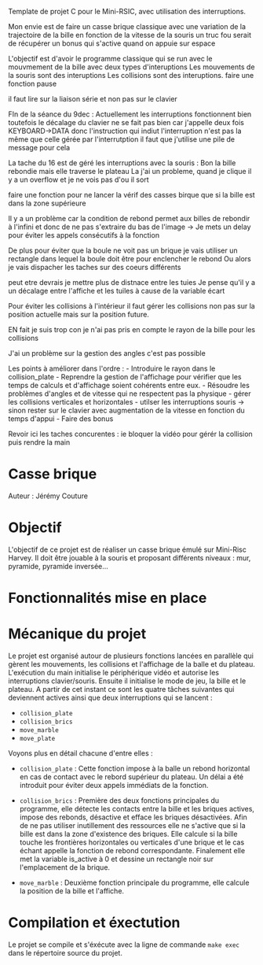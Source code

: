 Template de projet C pour le Mini-RSIC, avec utilisation des interruptions.

Mon envie est de faire un casse brique classique avec une variation de la trajectoire de la bille en fonction de la vitesse de la souris
un truc fou serait de récupérer un bonus qui s'active quand on appuie sur espace

L'objectif est d'avoir le programme classique qui se run avec le mouvmement de la bille avec deux types d'interuptions
Les mouvements de la souris sont des interuptions
Les collisions sont des interuptions.
faire une fonction pause

il faut lire sur la liaison série et non pas sur le clavier 

FIn de la séance du 9dec :
    Actuellement les interruptions fonctionnent bien toutefois le décalage du clavier ne se fait pas bien car j'appelle deux fois KEYBOARD->DATA donc l'instruction qui indiut l'interruption n'est pas la même que celle gérée par l'interrutption il faut que j'utilise une pile de message pour cela 

La tache du 16 est de géré les interruptions avec la souris :
Bon la bille rebondie mais elle traverse le plateau
La j'ai un probleme, quand je clique il y a un overflow et je ne vois pas d'ou il sort 

faire une fonction pour ne lancer la vérif des casses birque que si la bille est dans la zone supérieure

Il y a un problème car la condition de rebond permet aux billes de rebondir à l'infini et donc de ne pas s'extraire du bas de l'image -> Je mets un delay pour éviter les appels consécutifs à la fonction

De plus pour éviter que la boule ne voit pas un brique je vais utiliser un rectangle dans lequel la boule doit être pour enclencher le rebond Ou alors je vais dispacher les taches sur des coeurs différents 

peut etre devrais je mettre plus de distnace entre les tuies
Je pense qu'il y a un décalage entre l'affiche et les tuiles à cause de la variable écart


Pour éviter les collisions à l'intérieur il faut gérer les collisions non pas sur la position actuelle mais sur la position future.

EN fait je suis trop con je n'ai pas pris en compte le rayon de la bille pour les collisions

J'ai un problème sur la gestion des angles c'est pas possible 


Les points à améliorer dans l'ordre :
    - Introduire le rayon dans le collision_plate
    - Reprendre la gestion de l'affichage pour vérifier que les temps de calculs et d'affichage soient cohérents entre eux.
    - Résoudre les problèmes d'angles et de vitesse qui ne respectent pas la physique
    - gérer les collisions verticales et horizontales
    - utilser les interruptions souris -> sinon rester sur le clavier avec augmentation de la vitesse en fonction du temps d'appui
    - Faire des bonus
  
Revoir ici les taches concurentes : ie bloquer la vidéo pour gérér la collision puis rendre la main


# Casse brique

Auteur : Jérémy Couture

# Objectif

L'objectif de ce projet est de réaliser un casse brique émulé sur Mini-Risc Harvey. Il doit être jouable à la souris et proposant différents niveaux : mur, pyramide, pyramide inversée...

# Fonctionnalités mise en place

# Mécanique du projet
Le projet est organisé autour de plusieurs fonctions lancées en parallèle qui gèrent les mouvements, les collisions et l'affichage de la balle et du plateau.
L'exécution du main initialise le périphérique vidéo et autorise les interruptions clavier/souris. Ensuite il initialise le mode de jeu, la bille et le plateau. A partir de cet instant ce sont les quatre tâches suivantes qui deviennent actives ainsi que deux interruptions qui se lancent :
  - `collision_plate`
  - `collision_brics`
  - `move_marble`
  - `move_plate`

Voyons plus en détail chacune d'entre elles :
- `collision_plate` : Cette fonction impose à la balle un rebond horizontal en cas de contact avec le rebord supérieur du plateau. Un délai a été introduit pour éviter deux appels immédiats de la fonction.

- `collision_brics` : Première des deux fonctions principales du programme, elle détecte les contacts entre la bille et les briques actives, impose des rebonds, désactive et efface les briques désactivées. Afin de ne pas utiliser inutillement des ressources elle ne s'active que si la bille est dans la zone d'existence des briques. Elle calcule si la bille touche les frontières horizontales ou verticales d'une brique et le cas échant appelle la fonction de rebond correspondante. Finalement elle met la variable is_active à 0 et dessine un rectangle noir sur l'emplacement de la brique.

- `move_marble` : Deuxième fonction principale du programme, elle calcule la position de la bille et l'affiche.

# Compilation et éxectution
Le projet se compile et s'éxécute avec la ligne de commande `make exec` dans le répertoire source du projet.